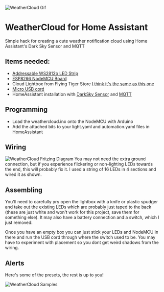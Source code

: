 ![WeatherCloud Gif](https://github.com/sfgabe/OITProjects/blob/master/WeatherCloud/weathercloud.gif?raw=true)

# WeatherCloud for Home Assistant

Simple hack for creating a cute weather notification cloud using Home Assistant's Dark Sky Sensor and MQTT

## Items needed:
- [Addressable WS2812b LED Strip](https://amzn.to/2pdQLTb)
- [ESP8266 NodeMCU Board](https://amzn.to/2OI6TXE)
- Cloud Lightbox from Flying Tiger Store [I think it's the same as this one](https://amzn.to/32q3dha)
- [Micro USB cord](https://amzn.to/32bolba)
- HomeAssistant installation with [DarkSky Sensor](https://www.home-assistant.io/integrations/darksky/) and [MQTT](https://www.home-assistant.io/integrations/mqtt)

## Programming
- Load the weathercloud.ino onto the NodeMCU with Arduino
- Add the attached bits to your light.yaml and automation.yaml files in HomeAssistant

## Wiring
![WeatherCloud Fritzing Diagram](https://github.com/sfgabe/OITProjects/blob/master/WeatherCloud/weathercloud.png?raw=true)
You may not need the extra ground connection, but if you experience flickering or non-lighting LEDs towards the end, this will probably fix it. I used a string of 16 LEDs in 4 sections and wired it as shown.

## Assembling
You'll need to carefully pry open the lightbox with a knife or plastic spudger and take out the existing LEDs which are probably just taped to the back (these are just white and won't work for this project, save them for something else). It may also have a battery connection and a switch, which I just removed. 

Once you have an empty box you can just stick your LEDs and NodeMCU in there and run the USB cord through where the switch used to be. You may have to experiment with placement so you dont get weird shadows from the wiring.

## Alerts
Here's some of the presets, the rest is up to you!

![WeatherCloud Samples](https://github.com/sfgabe/OITProjects/blob/master/WeatherCloud/weathercloud.jpg?raw=true)
